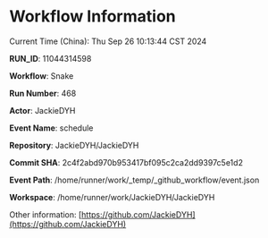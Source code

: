 # Workflow Information

Current Time (China): Thu Sep 26 10:13:44 CST 2024  

**RUN_ID**: 11044314598  

**Workflow**: Snake  

**Run Number**: 468  

**Actor**: JackieDYH  

**Event Name**: schedule  

**Repository**: JackieDYH/JackieDYH  

**Commit SHA**: 2c4f2abd970b953417bf095c2ca2dd9397c5e1d2  

**Event Path**: /home/runner/work/_temp/_github_workflow/event.json  

**Workspace**: /home/runner/work/JackieDYH/JackieDYH  

Other information: [https://github.com/JackieDYH](https://github.com/JackieDYH)
